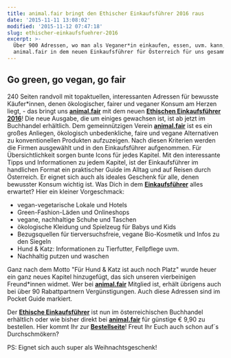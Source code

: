 ```yaml
---
title: animal.fair bringt den Ethischer Einkaufsführer 2016 raus
date: '2015-11-11 13:08:02'
modified: '2015-11-12 07:47:18'
slug: ethischer-einkaufsfuehrer-2016
excerpt: >-
  Über 900 Adressen, wo man als Veganer*in einkaufen, essen, uvm. kann, hat
  animal.fair in dem neuen Einkaufsführer für Österreich für uns gesammelt!
---
```


## Go green, go vegan, go fair

240 Seiten randvoll mit topaktuellen, interessanten Adressen für bewusste Käufer\*innen, denen ökologischer, fairer und veganer Konsum am Herzen liegt, - das bringt uns **[animal.fair](http://www.animalfair.at/)** mit dem neuen **[Ethischen Einkaufsführer 2016](http://www.animalfair.at/der-ethische-einkaufsfuehrer/)**! Die neue Ausgabe, die um einiges gewachsen ist, ist ab jetzt im Buchhandel erhältlich. Dem gemeinnützigen Verein **[animal.fair](http://www.animalfair.at/)** ist es ein großes Anliegen, ökologisch unbedenkliche, faire und vegane Alternativen zu konventionellen Produkten aufzuzeigen. Nach diesen Kriterien werden die Firmen ausgewählt und in den Einkaufsführer aufgenommen. Für Übersichtlichkeit sorgen bunte Icons für jedes Kapitel. Mit den interessante Tipps und Informationen zu jedem Kapitel, ist der Einkaufsführer im handlichen Format ein praktischer Guide im Alltag und auf Reisen durch Österreich. Er eignet sich auch als ideales Geschenk für alle, denen bewusster Konsum wichtig ist. Was Dich in dem **[Einkaufsführer](http://www.animalfair.at/der-ethische-einkaufsfuehrer/)** alles erwartet? Hier ein kleiner Vorgeschmack:

*   vegan-vegetarische Lokale und Hotels
*   Green-Fashion-Läden und Onlineshops
*   vegane, nachhaltige Schuhe und Taschen
*   ökologische Kleidung und Spielzeug für Babys und Kids
*   Bezugsquellen für tierversuchsfreie, vegane Bio-Kosmetik und Infos zu den Siegeln 
*   Hund & Katz: Informationen zu Tierfutter, Fellpflege uvm. 
*   Nachhaltig putzen und waschen 

[<!-- Image removed (no copyright): ee2016-innen-2-1.jpg -->](https://www.veganblatt.com/i/ee2016-innen-2-1.jpg) Ganz nach dem Motto "Für Hund & Katz ist auch noch Platz" wurde heuer ein ganz neues Kapitel hinzugefügt, das sich unseren vierbeinigen Freund\*innen widmet. Wer bei **[animal.fair](http://www.animalfair.at/)** Mitglied ist, erhält übrigens auch bei über 90 Rabattpartnern Vergünstigungen. Auch diese Adressen sind im Pocket Guide markiert.

Der **[Ethische Einkaufsführer](http://www.animalfair.at/der-ethische-einkaufsfuehrer/)** ist nun im österreichischen Buchhandel erhältlich oder wie bisher direkt bei [**animal.fair**](http://www.animalfair.at/pocket-guide) für günstige € 9,90 zu bestellen. Hier kommt Ihr zur **[Bestellseite](http://www.animalfair.at/der-ethische-einkaufsfuehrer/)**! Freut Ihr Euch auch schon auf´s Durchschmökern?

PS: Eignet sich auch super als Weihnachtsgeschenk!
